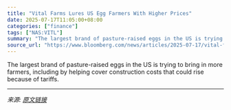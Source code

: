 ```yaml
---
title: "Vital Farms Lures US Egg Farmers With Higher Prices"
date: 2025-07-17T11:05:00+08:00
categories: ["finance"]
tags: ["NAS:VITL"]
summary: "The largest brand of pasture-raised eggs in the US is trying to bring in more farmers, including by helping cover construction costs that could rise because of tariffs."
source_url: "https://www.bloomberg.com/news/articles/2025-07-17/vital-farms-lures-us-egg-farmers-with-higher-prices-incentives"
---
```


The largest brand of pasture-raised eggs in the US is trying to bring in more farmers, including by helping cover construction costs that could rise because of tariffs.

---

*来源: [原文链接](https://www.bloomberg.com/news/articles/2025-07-17/vital-farms-lures-us-egg-farmers-with-higher-prices-incentives)*
